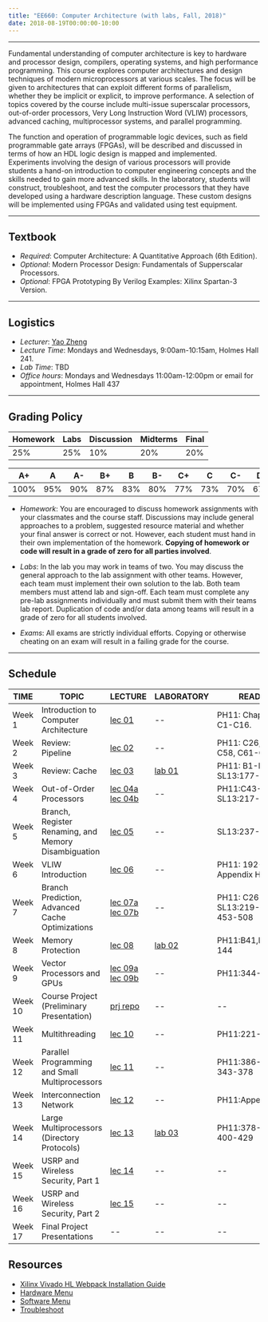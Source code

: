```yaml
---
title: "EE660: Computer Architecture (with labs, Fall, 2018)"
date: 2018-08-19T00:00:00-10:00
---
```

***
Fundamental understanding of computer architecture is key to hardware and processor design, compilers, operating systems, and high performance programming. This course explores computer architectures and design techniques of modern microprocessors at various scales. The focus will be given to architectures that can exploit different forms of parallelism, whether they be implicit or explicit, to improve performance. A selection of topics covered by the course include multi-issue superscalar processors, out-of-order processors, Very Long Instruction Word (VLIW) processors, advanced caching, multiprocessor systems, and parallel programming.

The function and operation of programmable logic devices, such as field programmable gate arrays (FPGAs), will be described and discussed in terms of how an HDL logic design is mapped and implemented. Experiments involving the design of various processors will provide students a hand-on introduction to computer engineering concepts and the skills needed to gain more advanced skills. In the laboratory, students will construct, troubleshoot, and test the computer processors that they have developed using a hardware description language. These custom designs will be implemented using FPGAs and validated using test equipment.

***
## Textbook
- *Required*: Computer Architecture: A Quantitative Approach (6th Edition).
- *Optional*: Modern Processor Design: Fundamentals of Supperscalar Processors.
- *Optional*: FPGA Prototyping By Verilog Examples: Xilinx Spartan-3 Version.

***
## Logistics
- *Lecturer*: [Yao Zheng](mailto:yao.zheng@hawaii.edu)
- *Lecture Time*: Mondays and Wednesdays, 9:00am-10:15am, Holmes Hall 241.
- *Lab Time*: TBD
- *Office hours*: Mondays and Wednesdays 11:00am-12:00pm or email for appointment, Holmes Hall 437

***
## Grading Policy
| Homework | Labs | Discussion | Midterms     | Final |
|----------|------|------------|--------------|-------|
| 25%      | 25%  | 10%        | 20%          | 20%   |


| A+   | A   | A-  | B+  | B   | B-  | C+  | C   | C-  | D+  | D   | D-  | F |
|------|-----|-----|-----|-----|-----|-----|-----|-----|-----|-----|-----|---|
| 100% | 95% | 90% | 87% | 83% | 80% | 77% | 73% | 70% | 67% | 63% | 60% | 0 |


- *Homework*: You are encouraged to discuss homework assignments with your classmates and the course staff. Discussions may include general approaches to a problem, suggested resource material and whether your final answer is correct or not. However, each student must hand in their own implementation of the homework. **Copying of homework or code will result in a grade of zero for all parties involved**.

- *Labs*: In the lab you may work in teams of two. You may discuss the general approach to the lab assignment with other teams. However, each team must implement their own solution to the lab. Both team members must attend lab and sign-off. Each team must complete any pre-lab assignments individually and must submit them with their teams lab report. Duplication of code and/or data among teams will result in a grade of zero for all students involved.

- *Exams*: All exams are strictly individual efforts. Copying or otherwise cheating on an exam will result in a failing grade for the course.

***
## Schedule

| TIME    | TOPIC                                                | LECTURE                                       | LABORATORY           | READING                              | ASSG                   |
|---------|------------------------------------------------------|-----------------------------------------------|----------------------|--------------------------------------|------------------------|
| Week 1  | Introduction to Computer Architecture                | [lec 01][lec 01 url]                          | --                   | PH11: Chapter 1, C1-C16.             | --                     |
| Week 2  | Review: Pipeline                                     | [lec 02][lec 02 url]                          | --                   | PH11: C26, C30-C58, C61-C81.         | [assg 01][assg 01 url] |
| Week 3  | Review: Cache                                        | [lec 03][lec 03 url]                          | [lab 01][lab 01 url] | PH11: B1-B40, SL13:177-209.          | --                     |
| Week 4  | Out-of-Order Processors                              | [lec 04a][lec 04a url] [lec 04b][lec 04b url] | --                   | PH11:C43-C61, SL13:217-236.          | --                     |
| Week 5  | Branch, Register Renaming, and Memory Disambiguation | [lec 05][lec 05 url]                          | --                   | SL13:237-273.                        | --                     |
| Week 6  | VLIW Introduction                                    | [lec 06][lec 06 url]                          | --                   | PH11: 192-196, Appendix H            | --                     |
| Week 7  | Branch Prediction, Advanced Cache Optimizations      | [lec 07a][lec 07a url] [lec 07b][lec 07b url] | --                   | PH11: C26-C30, SL13:219-237, 453-508 | [assg 02][assg 02 url] |
| Week 8  | Memory Protection                                    | [lec 08][lec 08 url]                          | [lab 02][lab 02 url] | PH11:B41,B67,105-144                 | --                     |
| Week 9  | Vector Processors and GPUs                           | [lec 09a][lec 09a url] [lec 09b][lec 09b url] | --                   | PH11:344-412                         | --                     |
| Week 10 | Course Project (Preliminary Presentation)            | [prj repo][prj 01 url]                        | --                   | --                                   | --                     |
| Week 11 | Multithreading                                       | [lec 10][lec 10 url]                          | --                   | PH11:221-259                         | --                     |
| Week 12 | Parallel Programming and Small Multiprocessors       | [lec 11][lec 11 url]                          | --                   | PH11:386-400, 343-378                | --                     |
| Week 13 | Interconnection Network                              | [lec 12][lec 12 url]                          | --                   | PH11:Appendix F                      | [assg 03][assg 03 url] |
| Week 14 | Large Multiprocessors (Directory Protocols)          | [lec 13][lec 13 url]                          | [lab 03][lab 03 url] | PH11:378-386, 400-429                | --                     |
| Week 15 | USRP and Wireless Security, Part 1                   | [lec 14][lec 14 url]                          | --                   | --                                   | --                     |
| Week 16 | USRP and Wireless Security, Part 2                   | [lec 15][lec 15 url]                          | --                   | --                                   | --                     |
| Week 17 | Final Project Presentations                          | --                                            | --                   | --                                   | --                     |

## Resources
- [Xilinx Vivado HL Webpack Installation Guide][xilinx vivado tutorial]
- [Hardware Menu][hardware menu url]
- [Software Menu][software menu url]
- [Troubleshoot][troubleshoot url]

[lec urls]: # (lec urls)
[lec 01 url]: https://s3-us-west-2.amazonaws.com/gustybear-websites/course_ee660_2018_fall/docs/slides/ee660_2018_fall_materials_week_01_slides.pdf
[lec 02 url]: https://s3-us-west-2.amazonaws.com/gustybear-websites/course_ee660_2018_fall/docs/slides/ee660_2018_fall_materials_week_02_slides.pdf
[lec 03 url]: https://s3-us-west-2.amazonaws.com/gustybear-websites/course_ee660_2018_fall/docs/slides/ee660_2018_fall_materials_week_03_slides.pdf
[lec 04a url]: https://s3-us-west-2.amazonaws.com/gustybear-websites/course_ee660_2018_fall/docs/slides/ee660_2018_fall_materials_week_04_slides_a.pdf
[lec 04b url]: https://s3-us-west-2.amazonaws.com/gustybear-websites/course_ee660_2018_fall/docs/slides/ee660_2018_fall_materials_week_04_slides_b.pdf
[lec 05 url]: https://s3-us-west-2.amazonaws.com/gustybear-websites/course_ee660_2018_fall/docs/slides/ee660_2018_fall_materials_week_05_slides.pdf
[lec 06 url]: # (https://s3-us-west-2.amazonaws.com/gustybear-websites/course_ee660_2018_fall/docs/slides/ee660_2018_fall_materials_week_06_slides.pdf)
[lec 07a url]: # (https://s3-us-west-2.amazonaws.com/gustybear-websites/course_ee660_2018_fall/docs/slides/ee660_2018_fall_materials_week_07_slides_a.pdf)
[lec 07b url]: # (https://s3-us-west-2.amazonaws.com/gustybear-websites/course_ee660_2018_fall/docs/slides/ee660_2018_fall_materials_week_07_slides_b.pdf)
[lec 08 url]: # (https://s3-us-west-2.amazonaws.com/gustybear-websites/course_ee660_2018_fall/docs/slides/ee660_2018_fall_materials_week_08_slides.pdf)
[lec 09a url]: # (https://s3-us-west-2.amazonaws.com/gustybear-websites/course_ee660_2018_fall/docs/slides/ee660_2018_fall_materials_week_09_slides_a.pdf)
[lec 09b url]: # (https://s3-us-west-2.amazonaws.com/gustybear-websites/course_ee660_2018_fall/docs/slides/ee660_2018_fall_materials_week_09_slides_b.pdf)
[lec 10 url]: # (https://s3-us-west-2.amazonaws.com/gustybear-websites/course_ee660_2018_fall/docs/slides/ee660_2018_fall_materials_week_11_slides.pdf)
[lec 11 url]: # (https://s3-us-west-2.amazonaws.com/gustybear-websites/course_ee660_2018_fall/docs/slides/ee660_2018_fall_materials_week_12_slides.pdf)
[lec 12 url]: # (https://s3-us-west-2.amazonaws.com/gustybear-websites/course_ee660_2018_fall/docs/slides/ee660_2018_fall_materials_week_13_slides.pdf)
[lec 13 url]: # (https://s3-us-west-2.amazonaws.com/gustybear-websites/course_ee660_2018_fall/docs/slides/ee660_2018_fall_materials_week_14_slides.pdf)
[lec 14 url]: # (https://s3-us-west-2.amazonaws.com/gustybear-websites/course_ee660_2018_fall/docs/slides/ee660_2018_fall_materials_week_15_slides_a.pdf)
[lec 15 url]: # (https://s3-us-west-2.amazonaws.com/gustybear-websites/course_ee660_2018_fall/docs/slides/ee660_2018_fall_materials_week_15_slides_b.pdf)

[lab urls]: # (lab urls)
[lab 01 url]: ./laboratories/01/
[lab 02 url]: ./laboratories/02/
[lab 03 url]: # (tbd)

[assg urls]: # (assg urls)
[assg 01 url]: ./assignmentgs/01/
[assg 02 url]: # (tbd)
[assg 03 url]: # (tbd)

[prj urls]: # (prj urls)
[prj 01 url]: # (tbd)

[resource urls]: # (resource urls)
[xilinx vivado tutorial]: ./tutorials/01/
[hardware menu url]: # (tbd)
[software menu url]: # (tbd)
[troubleshoot url]: # (tbd)
